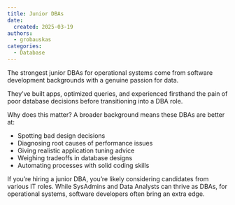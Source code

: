 ```yaml
---
title: Junior DBAs
date: 
  created: 2025-03-19
authors: 
  - grobauskas
categories:
  - Database
---
```

The strongest junior DBAs for operational systems come from software development backgrounds with a genuine passion for data. 

They’ve built apps, optimized queries, and experienced firsthand the pain of poor database decisions before transitioning into a DBA role.

<!-- more -->
Why does this matter? A broader background means these DBAs are better at:

- Spotting bad design decisions
- Diagnosing root causes of performance issues
- Giving realistic application tuning advice
- Weighing tradeoffs in database designs
- Automating processes with solid coding skills

If you’re hiring a junior DBA, you’re likely considering candidates from various IT roles. While SysAdmins and Data Analysts can thrive as DBAs, for operational systems, software developers often bring an extra edge.